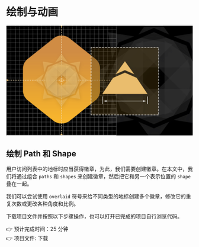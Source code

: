 # 绘制与动画

![](../.gitbook/assets/image%20%2817%29.png)

## 绘制 Path 和 Shape

用户访问列表中的地标时应当获得徽章，为此，我们需要创建徽章。在本文中，我们将通过组合 `paths` 和 `shapes` 来创建徽章，然后把它和另一个表示位置的 `shape` 叠在一起。

我们可以尝试使用 `overlaid` 符号来给不同类型的地标创建多个徽章，修改它的重复次数或更改各种角度和比例。

下载项目文件并按照以下步骤操作，也可以打开已完成的项目自行浏览代码。

👉 预计完成时间：25 分钟  
👉 项目文件: 下载

